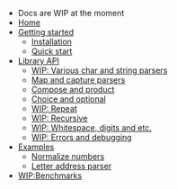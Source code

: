* Docs are WIP at the moment
* [Home](/)
* [Getting started](getting_started.md)
  * [Installation](getting_started.md#installation)
  * [Quick start](getting_started.md#usage)
* [Library API](parsers.md)
  * [WIP: Various char and string parsers]()
  * [Map and capture parsers](map_and_capture.md)
  * [Compose and product](compose_and_product.md)
  * [Choice and optional](choice_and_optional.md)
  * [WIP: Repeat]()
  * [WIP: Recursive]()
  * [WIP: Whitespace, digits and etc.]()
  * [WIP: Errors and debugging]()
* [Examples](normalize_numbers.md)
  * [Normalize numbers](normalize_numbers.md#normalize-numbers) 
  * [Letter address parser](letter.md)
* [WIP:Benchmarks]()